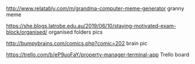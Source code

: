 http://www.relatably.com/m/grandma-computer-meme-generator        granny meme

https://she.blogs.latrobe.edu.au/2019/06/10/staying-motivated-exam-block/organised/        organised folders pics

http://bumpybrains.com/comics.php?comic=202             brain pic

https://trello.com/b/eP9uoFaY/property-manager-terminal-app  Trello board

